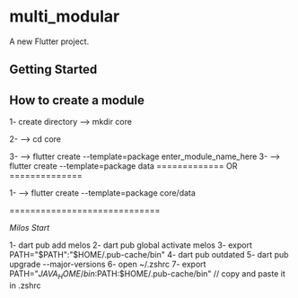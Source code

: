 # multi_modular

A new Flutter project.

## Getting Started

## How to create a module 

1- create directory --> mkdir core

2- --> cd core

3- --> flutter create --template=package enter_module_name_here 3- --> flutter create --template=package data ============= OR ==============

1- --> flutter create --template=package core/data

============================= 

*Milos Start*

1- dart pub add melos 
2- dart pub global activate melos 
3- export PATH="$PATH":"$HOME/.pub-cache/bin" 
4- dart pub outdated 
5- dart pub upgrade --major-versions 
6- open ~/.zshrc
7- export PATH="$JAVA_HOME/bin:$PATH:$HOME/.pub-cache/bin" // copy and paste it in .zshrc